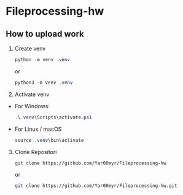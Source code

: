 # Fileprocessing-hw

## How to upload work

1. Create venv
   ```powershell
   python -m venv .venv
   ```
   or
   ```powershell
   python3 -m venv .venv
   ```

2. Activate venv
+ For Windows:
  ```powershell
  .\.venv\Scripts\activate.ps1    
  ```
+ For Linux / macOS
  ```powershell
  source .venv\bin\activate
  ```

3. Clone Repositori
   ```bash
   git clone https://github.com/Yar00myr/Fileprocessing-hw
   ```
   or 
   ```bash
   git clone https://github.com/Yar00myr/Fileprocessing-hw.git
   ```
